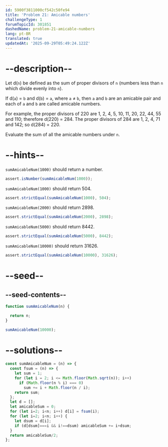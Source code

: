 ```yaml
---
id: 5900f3811000cf542c50fe94
title: 'Problem 21: Amicable numbers'
challengeType: 1
forumTopicId: 301851
dashedName: problem-21-amicable-numbers
lang: pt-BR
translated: true
updatedAt: '2025-09-29T05:49:24.122Z'
---
```


# --description--

Let d(`n`) be defined as the sum of proper divisors of `n` (numbers less than `n` which divide evenly into `n`).

If d(`a`) = `b` and d(`b`) = `a`, where `a` ≠ `b`, then `a` and `b` are an amicable pair and each of `a` and `b` are called amicable numbers.

For example, the proper divisors of 220 are 1, 2, 4, 5, 10, 11, 20, 22, 44, 55 and 110; therefore d(220) = 284. The proper divisors of 284 are 1, 2, 4, 71 and 142; so d(284) = 220.

Evaluate the sum of all the amicable numbers under `n`.

# --hints--

`sumAmicableNum(1000)` should return a number.

```js
assert.isNumber(sumAmicableNum(1000));
```

`sumAmicableNum(1000)` should return 504.

```js
assert.strictEqual(sumAmicableNum(1000), 504);
```

`sumAmicableNum(2000)` should return 2898.

```js
assert.strictEqual(sumAmicableNum(2000), 2898);
```

`sumAmicableNum(5000)` should return 8442.

```js
assert.strictEqual(sumAmicableNum(5000), 8442);
```

`sumAmicableNum(10000)` should return 31626.

```js
assert.strictEqual(sumAmicableNum(10000), 31626);
```

# --seed--

## --seed-contents--

```js
function sumAmicableNum(n) {

  return n;
}

sumAmicableNum(10000);
```

# --solutions--

```js
const sumAmicableNum = (n) => {
  const fsum = (n) => {
    let sum = 1;
    for (let i = 2; i <= Math.floor(Math.sqrt(n)); i++)
      if (Math.floor(n % i) === 0)
        sum += i + Math.floor(n / i);
    return sum;
  };
  let d = [];
  let amicableSum = 0;
  for (let i=2; i<n; i++) d[i] = fsum(i);
  for (let i=2; i<n; i++) {
    let dsum = d[i];
    if (d[dsum]===i && i!==dsum) amicableSum += i+dsum;
  }
  return amicableSum/2;
};
```
